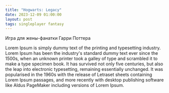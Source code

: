 ```yaml
---
title: "Hogwarts: Legacy"
date: 2023-12-09 01:00:00
layout: post
tags: singleplayer fantasy
---
```


Игра для жены-фанатки Гарри Поттера
<!--more-->

Lorem Ipsum is simply dummy text of the printing and typesetting industry. Lorem Ipsum has been the industry's standard dummy text ever since the 1500s, when an unknown printer took a galley of type and scrambled it to make a type specimen book. It has survived not only five centuries, but also the leap into electronic typesetting, remaining essentially unchanged. It was popularised in the 1960s with the release of Letraset sheets containing Lorem Ipsum passages, and more recently with desktop publishing software like Aldus PageMaker including versions of Lorem Ipsum.
